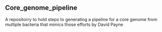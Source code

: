 ## Core_genome_pipeline

A repositorry to hold steps to generating a pipeline for a core genome from multiple bacteria
that mimics those efforts by David Payne 
